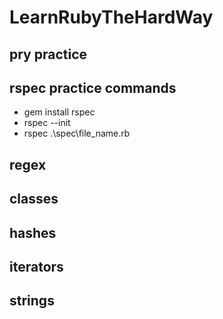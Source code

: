 
# LearnRubyTheHardWay

## pry practice

## rspec practice commands
  - gem install rspec
  - rspec --init
  - rspec .\spec\file_name.rb
  
## regex

## classes

## hashes

## iterators

## strings
